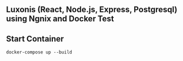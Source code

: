 ## Luxonis (React, Node.js, Express, Postgresql) using Ngnix and Docker Test

## Start Container
```
docker-compose up --build
```